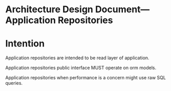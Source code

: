 # Architecture Design Document—Application Repositories

# Intention

Application repositories are intended to be read layer of application.

Application repositories public interface MUST operate on orm models.

Application repositories when performance is a concern might use raw SQL queries.